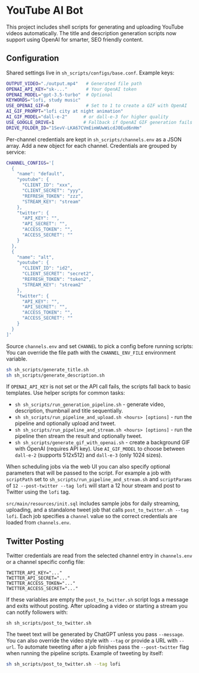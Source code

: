 # YouTube AI Bot

This project includes shell scripts for generating and uploading YouTube videos automatically. The title and description generation scripts now support using OpenAI for smarter, SEO friendly content.

## Configuration
Shared settings live in `sh_scripts/configs/base.conf`. Example keys:

```bash
OUTPUT_VIDEO="./output.mp4"   # Generated file path
OPENAI_API_KEY="sk-..."       # Your OpenAI token
OPENAI_MODEL="gpt-3.5-turbo"  # Optional
KEYWORDS="lofi, study music"
USE_OPENAI_GIF=0              # Set to 1 to create a GIF with OpenAI
AI_GIF_PROMPT="lofi city at night animation"
AI_GIF_MODEL="dall-e-2"      # or dall-e-3 for higher quality
USE_GOOGLE_DRIVE=1           # Fallback if OpenAI GIF generation fails
DRIVE_FOLDER_ID="1SevV-LKA67CVmEimWUwWicdJ0Eud6nHm"
```

Per-channel credentials are kept in `sh_scripts/channels.env` as a JSON array.
Add a new object for each channel. Credentials are grouped by service:

```bash
CHANNEL_CONFIGS='[
  {
    "name": "default",
    "youtube": {
      "CLIENT_ID": "xxx",
      "CLIENT_SECRET": "yyy",
      "REFRESH_TOKEN": "zzz",
      "STREAM_KEY": "stream"
    },
    "twitter": {
      "API_KEY": "",
      "API_SECRET": "",
      "ACCESS_TOKEN": "",
      "ACCESS_SECRET": ""
    }
  },
  {
    "name": "alt",
    "youtube": {
      "CLIENT_ID": "id2",
      "CLIENT_SECRET": "secret2",
      "REFRESH_TOKEN": "token2",
      "STREAM_KEY": "stream2"
    },
    "twitter": {
      "API_KEY": "",
      "API_SECRET": "",
      "ACCESS_TOKEN": "",
      "ACCESS_SECRET": ""
    }
  }
]'
```
Source `channels.env` and set `CHANNEL` to pick a config before running scripts:
You can override the file path with the `CHANNEL_ENV_FILE` environment variable.

```bash
sh sh_scripts/generate_title.sh
sh sh_scripts/generate_description.sh
```

If `OPENAI_API_KEY` is not set or the API call fails, the scripts fall back to basic templates.
Use helper scripts for common tasks:

- `sh sh_scripts/run_generation_pipeline.sh` - generate video, description, thumbnail and title sequentially.
- `sh sh_scripts/run_pipeline_and_upload.sh <hours> [options]` - run the pipeline and optionally upload and tweet.
- `sh sh_scripts/run_pipeline_and_stream.sh <hours> [options]` - run the pipeline then stream the result and optionally tweet.
- `sh sh_scripts/generate_gif_with_openai.sh` - create a background GIF with OpenAI (requires API key).
  Use `AI_GIF_MODEL` to choose between `dall-e-2` (supports 512x512) and `dall-e-3` (only 1024 sizes).


When scheduling jobs via the web UI you can also specify optional parameters that
will be passed to the script. For example a job with `scriptPath` set to
`sh_scripts/run_pipeline_and_stream.sh` and `scriptParams` of `12 --post-twitter --tag lofi` will start a
12 hour stream and post to Twitter using the `lofi` tag.

`src/main/resources/init.sql` includes sample jobs for daily streaming, uploading,
and a standalone tweet job that calls `post_to_twitter.sh --tag lofi`. Each job
specifies a `channel` value so the correct credentials are loaded from
`channels.env`.

## Twitter Posting
Twitter credentials are read from the selected channel entry in `channels.env` or a channel specific config file:
```
TWITTER_API_KEY="..."
TWITTER_API_SECRET="..."
TWITTER_ACCESS_TOKEN="..."
TWITTER_ACCESS_SECRET="..."
```
If these variables are empty the `post_to_twitter.sh` script logs a message and exits without posting.
After uploading a video or starting a stream you can notify followers with:
```
sh sh_scripts/post_to_twitter.sh
```
The tweet text will be generated by ChatGPT unless you pass `--message`.
You can also override the video style with `--tag` or provide a URL with `--url`.
To automate tweeting after a job finishes pass the `--post-twitter` flag when running the pipeline scripts.
Example of tweeting by itself:
```bash
sh sh_scripts/post_to_twitter.sh --tag lofi
```
